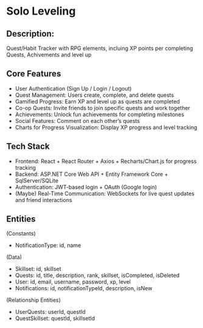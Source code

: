 # Solo Leveling

## Description:

Quest/Habit Tracker with RPG elements, incluing XP points per completing Quests, Achivements and level up


## Core Features

- User Authentication (Sign Up / Login / Logout)
- Quest Management: Users create, complete, and delete quests
- Gamified Progress: Earn XP and level up as quests are completed
- Co-op Quests: Invite friends to join specific quests and work together
- Achievements: Unlock fun achievements for completing milestones
- Social Features: Comment on each other’s quests
- Charts for Progress Visualization: Display XP progress and level tracking

## Tech Stack

- Frontend: React + React Router + Axios + Recharts/Chart.js for progress tracking
- Backend: ASP.NET Core Web API + Entity Framework Core + SqlServer/SQLite
- Authentication: JWT-based login + OAuth (Google login)
- (Maybe) Real-Time Communication: WebSockets for live quest updates and friend interactions

## Entities

(Constants)
- NotificationType: id, name

(Data)
- Skillset: id, skillset
- Quests: id, title, description, rank, skillset, isCompleted, isDeleted
- User: id, email, username, password, xp, level
- Notifications: id, notificationTypeId, description, isNew

(Relationship Entities)
- UserQuests: userId, questId
- QuestSkillset: questId, skillsetId
